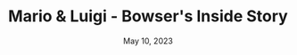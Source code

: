 ---
layout: nds
title: "Mario & Luigi - Bowser's Inside Story"
categories:
 - approved
 - nds
 - universal
 - safe
tags:
- rpg
- mario-luigi
date: May 10, 2023
permalink: /games/ml-bowser-story/play/details
publisher: Nintendo
gid: ml-bowser-story
edition: us
---